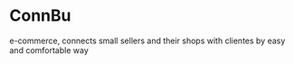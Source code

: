 # ConnBu
e-commerce, connects small sellers and their shops with clientes by easy and comfortable way
